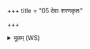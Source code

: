 +++
title = "05 देवाः शरणकृतः"

+++
<details><summary>मूलम् (WS)</summary>

देवाः शरणकृतः शरणा मे भवत ध्रुवाया दिशो विष्णुना राज्ञाध्यक्षेण ।  
यशा भूयासं यशसं मा कृणुत चारुमन्नादं परा द्विषन्तं शृणीत ॥ ५ ॥
</details>
